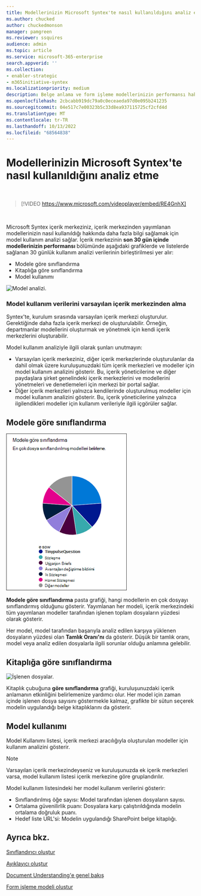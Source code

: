 ```yaml
---
title: Modellerinizin Microsoft Syntex'te nasıl kullanıldığını analiz etme
ms.author: chucked
author: chuckedmonson
manager: pamgreen
ms.reviewer: ssquires
audience: admin
ms.topic: article
ms.service: microsoft-365-enterprise
search.appverid: ''
ms.collection:
- enabler-strategic
- m365initiative-syntex
ms.localizationpriority: medium
description: Belge anlama ve form işleme modellerinizin performansı hakkında daha fazla bilgi bulmayı öğrenin.
ms.openlocfilehash: 2cbcabb919dc79a0c0eceaeda97d0e095b241235
ms.sourcegitcommit: 04e517c7e00323b5c33d8ea937115725cf2cfd4d
ms.translationtype: MT
ms.contentlocale: tr-TR
ms.lasthandoff: 10/13/2022
ms.locfileid: "68564838"
---
```

# <a name="analyze-how-your-models-are-used-in-microsoft-syntex"></a>Modellerinizin Microsoft Syntex'te nasıl kullanıldığını analiz etme

</br>

> [!VIDEO https://www.microsoft.com/videoplayer/embed/RE4GnhX]  

</br>


Microsoft Syntex içerik merkeziniz, içerik merkezinden yayımlanan modellerinizin nasıl kullanıldığı hakkında daha fazla bilgi sağlamak için model kullanım analizi sağlar. İçerik merkezinin <b>son 30 gün içinde modellerinizin performansı</b> bölümünde aşağıdaki grafiklerde ve listelerde sağlanan 30 günlük kullanım analizi verilerinin birleştirilmesi yer alır:

- Modele göre sınıflandırma
- Kitaplığa göre sınıflandırma
- Model kullanımı 

 ![Model analizi.](../media/content-understanding/model-analytics.png) </br>

### <a name="roll-up-of-model-usage-data-in-the-default-content-center"></a>Model kullanım verilerini varsayılan içerik merkezinden alma

Syntex'te, kurulum sırasında varsayılan içerik merkezi oluşturulur. Gerektiğinde daha fazla içerik merkezi de oluşturulabilir. Örneğin, departmanlar modellerini oluşturmak ve yönetmek için kendi içerik merkezlerini oluşturabilir. 

Model kullanım analiziyle ilgili olarak şunları unutmayın:

- Varsayılan içerik merkeziniz, diğer içerik merkezlerinde oluşturulanlar da dahil olmak üzere kuruluşunuzdaki tüm içerik merkezleri ve modeller için model kullanım analizini gösterir. Bu, içerik yöneticilerine ve diğer paydaşlara şirket genelindeki içerik merkezlerini ve modellerini yönetmeleri ve denetlemeleri için merkezi bir portal sağlar.  
- Diğer içerik merkezleri yalnızca kendilerinde oluşturulmuş modeller için model kullanım analizini gösterir. Bu, içerik yöneticilerine yalnızca ilgilendikleri modeller için kullanım verileriyle ilgili içgörüler sağlar.


## <a name="classification-by-model"></a>Modele göre sınıflandırma

   ![Toplam model yüzdesi.](../media/content-understanding/total-model-percentage.png) </br>

**Modele göre sınıflandırma** pasta grafiği, hangi modellerin en çok dosyayı sınıflandırmış olduğunu gösterir. Yayımlanan her modeli, içerik merkezindeki tüm yayımlanan modeller tarafından işlenen toplam dosyaların yüzdesi olarak gösterir.

Her model, model tarafından başarıyla analiz edilen karşıya yüklenen dosyaların yüzdesi olan **Tamlık Oranı'nı** da gösterir. Düşük bir tamlık oranı, model veya analiz edilen dosyalarla ilgili sorunlar olduğu anlamına gelebilir.

## <a name="classification-by-library"></a>Kitaplığa göre sınıflandırma

   ![İşlenen dosyalar.](../media/content-understanding/files-processed-over-time.png) </br>

Kitaplık çubuğuna **göre sınıflandırma** grafiği, kuruluşunuzdaki içerik anlamanın etkinliğini belirlemenize yardımcı olur.  Her model için zaman içinde işlenen dosya sayısını göstermekle kalmaz, grafikte bir sütun seçerek modelin uygulandığı belge kitaplıklarını da gösterir.


## <a name="model-usage"></a>Model kullanımı

Model Kullanımı listesi, içerik merkezi aracılığıyla oluşturulan modeller için kullanım analizini gösterir.  

> [!NOTE]
> Varsayılan içerik merkezindeyseniz ve kuruluşunuzda ek içerik merkezleri varsa, model kullanım listesi içerik merkezine göre gruplandırılır.

Model kullanım listesindeki her model kullanım verilerini gösterir:

- Sınıflandırılmış öğe sayısı: Model tarafından işlenen dosyaların sayısı.
- Ortalama güvenilirlik puanı: Dosyalara karşı çalıştırıldığında modelin ortalama doğruluk puanı.
- Hedef liste URL'si: Modelin uygulandığı SharePoint belge kitaplığı.



## <a name="see-also"></a>Ayrıca bkz.
[Sınıflandırıcı oluştur](create-a-classifier.md)

[Ayıklayıcı oluştur](create-an-extractor.md)

[Document Understanding'e genel bakış](document-understanding-overview.md)

[Form işleme modeli oluştur](create-a-form-processing-model.md)  

